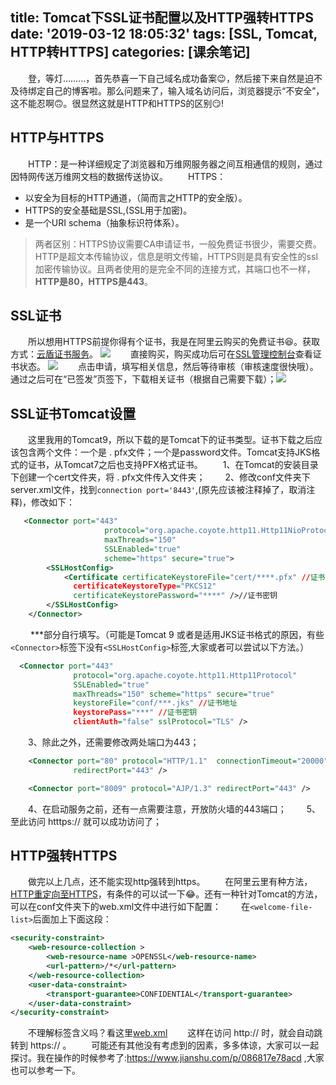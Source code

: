 title: Tomcat下SSL证书配置以及HTTP强转HTTPS
date: '2019-03-12 18:05:32'
tags: [SSL, Tomcat, HTTP转HTTPS]
categories: [课余笔记]
---
&emsp;&emsp;登，等灯………，首先恭喜一下自己域名成功备案😉，然后接下来自然是迫不及待绑定自己的博客啦。那么问题来了，输入域名访问后，浏览器提示“不安全”，这不能忍啊🙃。很显然这就是HTTP和HTTPS的区别😏!

<!-- more -->

## HTTP与HTTPS
&emsp;&emsp;HTTP：是一种详细规定了浏览器和万维网服务器之间互相通信的规则，通过因特网传送万维网文档的数据传送协议。
&emsp;&emsp;HTTPS：
* 以安全为目标的HTTP通道，（简而言之HTTP的安全版）。
* HTTPS的安全基础是SSL,(SSL用于加密)。
* 是一个URI schema（抽象标识符体系）。

> 两者区别：HTTPS协议需要CA申请证书，一般免费证书很少，需要交费。HTTP是超文本传输协议，信息是明文传输，HTTPS则是具有安全性的ssl加密传输协议。且两者使用的是完全不同的连接方式，其端口也不一样，**HTTP是80，HTTPS是443**。

## SSL证书

&emsp;&emsp;所以想用HTTPS前提你得有个证书，我是在阿里云购买的免费证书😆。获取方式：[云盾证书服务](https://common-buy.aliyun.com/?spm=5176.2020520163.cas.1.zTLyhO&commodityCode=cas#/buy)。
![](/img/20190312-1.png)
&emsp;&emsp;直接购买，购买成功后可在[SSL管理控制台](https://yundunnext.console.aliyun.com/?spm=5176.8050866.1280361.aliyun-search-item.4b724823XWgCDn&p=cas&accounttraceid=d9aada0f-1264-4b69-86b9-6734747453ba#/overview/cn-hangzhou)查看证书状态。
![](/img/20190312-2.png)
&emsp;&emsp;点击申请，填写相关信息，然后等待审核（审核速度很快哦）。通过之后可在“已签发”页签下，下载相关证书（根据自己需要下载）；![](/img/20190312-3.png)
## SSL证书Tomcat设置
&emsp;&emsp;这里我用的Tomcat9，所以下载的是Tomcat下的证书类型。证书下载之后应该包含两个文件：一个是 . pfx文件；一个是password文件。Tomcat支持JKS格式的证书，从Tomcat7之后也支持PFX格式证书。
&emsp;&emsp;1、在Tomcat的安装目录下创建一个cert文件夹，将 . pfx文件传入文件夹；
&emsp;&emsp;2、修改conf文件夹下server.xml文件，找到`connection port='8443'`,(原先应该被注释掉了，取消注释)，修改如下：
```xml
   <Connector port="443" 
                     protocol="org.apache.coyote.http11.Http11NioProtocol" 
                     maxThreads="150"
                     SSLEnabled="true" 
                     scheme="https" secure="true">
        <SSLHostConfig>
            <Certificate certificateKeystoreFile="cert/****.pfx" //证书地址 
              certificateKeystoreType="PKCS12" 
              certificateKeystorePassword="****" />//证书密钥
        </SSLHostConfig>
    </Connector>
```
&emsp;&emsp; ***部分自行填写。（可能是Tomcat 9 或者是适用JKS证书格式的原因，有些`<Connector>`标签下没有`<SSLHostConfig>`标签,大家或者可以尝试以下方法。）
```xml
  <Connector port="443" 
              protocol="org.apache.coyote.http11.Http11Protocol" 
              SSLEnabled="true"
              maxThreads="150" scheme="https" secure="true"
              keystoreFile="conf/***.jks" //证书地址
              keystorePass="***" //证书密钥
              clientAuth="false" sslProtocol="TLS" />
```
&emsp;&emsp;3、除此之外，还需要修改两处端口为443；
```xml
    <Connector port="80" protocol="HTTP/1.1"  connectionTimeout="20000"
              redirectPort="443" />
```
```xml
    <Connector port="8009" protocol="AJP/1.3" redirectPort="443" />
```
&emsp;&emsp;4、在启动服务之前，还有一点需要注意，开放防火墙的443端口；
&emsp;&emsp;5、至此访问 htttps:// 就可以成功访问了；
## HTTP强转HTTPS
&emsp;&emsp;做完以上几点，还不能实现http强转到https。
&emsp;&emsp;在阿里云里有种方法，[HTTP重定向至HTTPS](https://help.aliyun.com/document_detail/69312.html?spm=5176.10695662.1996646101.searchclickresult.3e0874f74ytFSe)，有条件的可以试一下😂。还有一种针对Tomcat的方法，可以在conf文件夹下的web.xml文件中进行如下配置：
&emsp;&emsp;在`<welcome-file-list>`后面加上下面这段：
```xml
<security-constraint>  
    <web-resource-collection >  
        <web-resource-name >OPENSSL</web-resource-name>  
        <url-pattern>/*</url-pattern>  
    </web-resource-collection>  
    <user-data-constraint>  
        <transport-guarantee>CONFIDENTIAL</transport-guarantee>  
    </user-data-constraint>  
</security-constraint>
```
&emsp;&emsp;不理解标签含义吗？看这里[web.xml](https://liuna718-163-com.iteye.com/blog/2217057)
&emsp;&emsp;这样在访问 http:// 时，就会自动跳转到 https:// 。
&emsp;&emsp;可能还有其他没有考虑到的因素，多多体谅，大家可以一起探讨。我在操作的时候参考了:https://www.jianshu.com/p/086817e78acd  ,大家也可以参考一下。